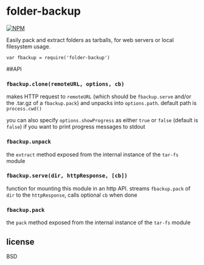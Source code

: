 # folder-backup

[![NPM](https://nodei.co/npm/folder-backup.png)](https://nodei.co/npm/folder-backup/)

Easily pack and extract folders as tarballs, for web servers or local filesystem usage.

```
var fbackup = require('folder-backup')
```

##API

### `fbackup.clone(remoteURL, options, cb)`

makes HTTP request to `remoteURL` (which should be `fbackup.serve` and/or the .tar.gz of a `fbackup.pack`) and unpacks into `options.path`. default path is `process.cwd()`

you can also specify `options.showProgress` as either `true` or `false` (default is `false`) if you want to print progress messages to stdout

### `fbackup.unpack`

the `extract` method exposed from the internal instance of the `tar-fs` module

### `fbackup.serve(dir, httpResponse, [cb])`

function for mounting this module in an http API. streams `fbackup.pack` of `dir` to the `httpResponse`, calls optional `cb` when done

### `fbackup.pack`

the `pack` method exposed from the internal instance of the `tar-fs` module

## license

BSD
